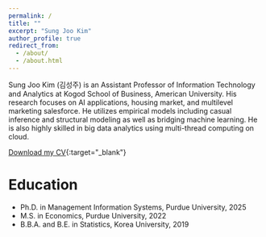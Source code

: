 ```yaml
---
permalink: /
title: ""
excerpt: "Sung Joo Kim"
author_profile: true
redirect_from: 
  - /about/
  - /about.html
---
```


Sung Joo Kim (김성주) is an Assistant Professor of Information Technology and Analytics at Kogod School of Business, American University. His research focuses on AI applications, housing market, and multilevel marketing salesforce. He utilizes empirical models including casual inference and structural modeling as well as bridging machine learning. He is also highly skilled in big data analytics using multi-thread computing on cloud.  

[Download my CV](/files/Curriculum_Vitae_08012025.pdf){:target="_blank"} 

 
Education
======
* Ph.D. in Management Information Systems, Purdue University, 2025
* M.S. in Economics, Purdue University, 2022
* B.B.A. and B.E. in Statistics, Korea University, 2019



  


